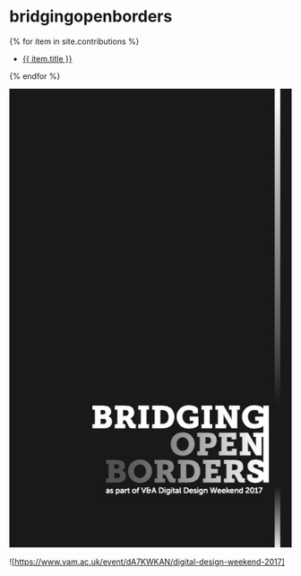# bridgingopenborders


{% for item in site.contributions %}
<ul><li><a href="{{ site.baseurl }}{{ item.url }}">{{ item.title }}</a></li></ul>
{% endfor %}

![Image](Images/BOB_CoverImage.jpg)


![https://www.vam.ac.uk/event/dA7KWKAN/digital-design-weekend-2017]
